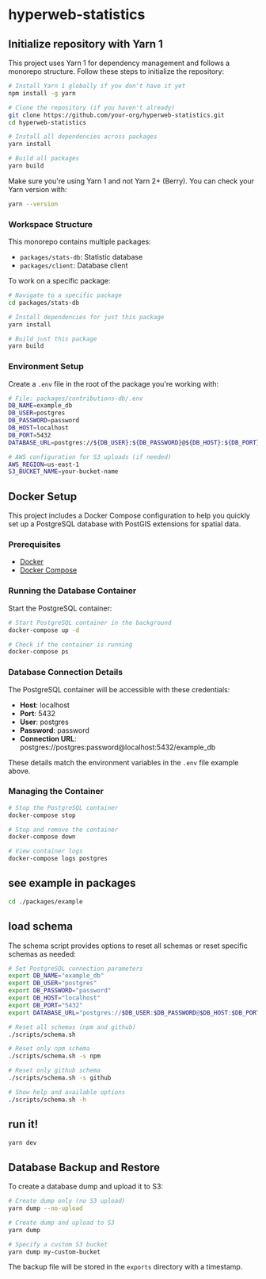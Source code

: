 # hyperweb-statistics

## Initialize repository with Yarn 1

This project uses Yarn 1 for dependency management and follows a monorepo structure. Follow these steps to initialize the repository:

```sh
# Install Yarn 1 globally if you don't have it yet
npm install -g yarn

# Clone the repository (if you haven't already)
git clone https://github.com/your-org/hyperweb-statistics.git
cd hyperweb-statistics

# Install all dependencies across packages
yarn install

# Build all packages
yarn build
```

Make sure you're using Yarn 1 and not Yarn 2+ (Berry). You can check your Yarn version with:

```sh
yarn --version
```

### Workspace Structure

This monorepo contains multiple packages:

- `packages/stats-db`: Statistic database
- `packages/client`: Database client

To work on a specific package:

```sh
# Navigate to a specific package
cd packages/stats-db

# Install dependencies for just this package
yarn install

# Build just this package
yarn build
```

### Environment Setup

Create a `.env` file in the root of the package you're working with:

```sh
# File: packages/contributions-db/.env
DB_NAME=example_db
DB_USER=postgres
DB_PASSWORD=password
DB_HOST=localhost
DB_PORT=5432
DATABASE_URL=postgres://${DB_USER}:${DB_PASSWORD}@${DB_HOST}:${DB_PORT}/${DB_NAME}

# AWS configuration for S3 uploads (if needed)
AWS_REGION=us-east-1
S3_BUCKET_NAME=your-bucket-name
```

## Docker Setup

This project includes a Docker Compose configuration to help you quickly set up a PostgreSQL database with PostGIS extensions for spatial data.

### Prerequisites

- [Docker](https://docs.docker.com/get-docker/)
- [Docker Compose](https://docs.docker.com/compose/install/)

### Running the Database Container

Start the PostgreSQL container:

```sh
# Start PostgreSQL container in the background
docker-compose up -d

# Check if the container is running
docker-compose ps
```

### Database Connection Details

The PostgreSQL container will be accessible with these credentials:

- **Host**: localhost
- **Port**: 5432
- **User**: postgres
- **Password**: password
- **Connection URL**: postgres://postgres:password@localhost:5432/example_db

These details match the environment variables in the `.env` file example above.

### Managing the Container

```sh
# Stop the PostgreSQL container
docker-compose stop

# Stop and remove the container
docker-compose down

# View container logs
docker-compose logs postgres
```

## see example in packages

```sh
cd ./packages/example
```

## load schema

The schema script provides options to reset all schemas or reset specific schemas as needed:

```sh
# Set PostgreSQL connection parameters
export DB_NAME="example_db"
export DB_USER="postgres" 
export DB_PASSWORD="password"
export DB_HOST="localhost"
export DB_PORT="5432"
export DATABASE_URL="postgres://$DB_USER:$DB_PASSWORD@$DB_HOST:$DB_PORT/$DB_NAME"

# Reset all schemas (npm and github)
./scripts/schema.sh

# Reset only npm schema
./scripts/schema.sh -s npm

# Reset only github schema
./scripts/schema.sh -s github

# Show help and available options
./scripts/schema.sh -h
```

## run it!

```sh
yarn dev
```

## Database Backup and Restore

To create a database dump and upload it to S3:

```sh
# Create dump only (no S3 upload)
yarn dump --no-upload

# Create dump and upload to S3
yarn dump

# Specify a custom S3 bucket
yarn dump my-custom-bucket
```

The backup file will be stored in the `exports` directory with a timestamp.
